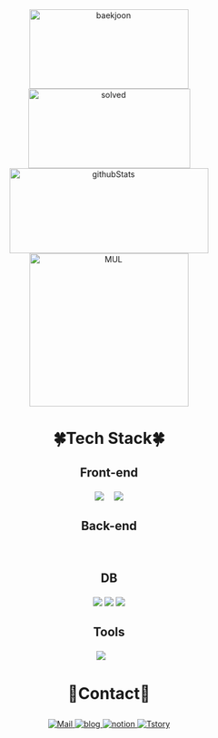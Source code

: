 <div  style = "display: flex;  align-items: center; flex-direction: column;  justify-content: center;" align = "center";>
<!-- font-size 를 조절하면 원하는 크기로 글자를 조절할 수 있습니다.-->
  <!-- Designed and developed in-house at Oreuda (https://oreuda.kr) -->
  <!-- 불편 사항 및 문의는 tykimdream@gmail.com으로 보내주세요 -->
 <!-- <div key="6">
    <a href = "https://oreuda.kr/">
      <img
        src=https://oreuda.kr/api/v1/plant/card?nickname=tykimdream
        alt="oreuda"
      />
    </a>
  </div>
  -->
  <div key="1">
    <img src=http://mazassumnida.wtf/api/v2/generate_badge?boj=tykimdream width="280" height="140" alt="baekjoon" />
    <img src=http://mazandi.herokuapp.com/api?handle=tykimdream&theme=warm width="285" height="140" alt="solved" />
  </div>
  
  <div key="2">
    <img src=https://github-readme-stats.vercel.app/api?username=tykimdream&show_icons=true&theme=onedark width="350" height="150" alt="githubStats" />
  </div>
  
  <div key="3">
    <img src=https://github-readme-stats.vercel.app/api/top-langs/?username=tykimdream&theme=merko width="280" height=270 alt="MUL" />
  </div>
  
  <div key="4">
   <h3 style ="font-size : 2em; font-weight:700;">🍀Tech Stack🍀</h3>
    <div ><h3 key=0 style ="font-size : 1.5em; font-weight:700;">Front-end</h3><div ">
      <img
          key=728909.2829016014
          style = "margin: 5px 5px;"
          src=https://img.shields.io/badge/html5-e44b23?style=flat&logo=html5&logoColor=white
          alt=""
        />
      <img
          key=400069.7175827708
          style = "margin: 5px 5px;"
          src=https://img.shields.io/badge/javascript-f1e05a?style=flat&logo=javascript&logoColor=white
          alt=""
        /> <img
          key=530422.4198346423
          style = "margin: 5px 5px;"
          src=https://img.shields.io/badge/typescript-31859c?style=flat&logo=typescript&logoColor=white
          alt=""
        />
      <img src="https://img.shields.io/badge/jQuery-0769AD?style=flat-square&logo=jQuery&logoColor=white"/>
       <img
          key=674891.8184379778
          style = "margin: 5px 5px;"
          src=https://img.shields.io/badge/css-563d7c?style=flat&logo=css&logoColor=white
          alt=""
        /> 
      <img src="https://img.shields.io/badge/Tailwind CSS-06B6D4?style=flat-square&logo=Tailwind CSS&logoColor=white"/>
      <img
          key=538419.1401725815
          style = "margin: 5px 5px;"
          src=https://img.shields.io/badge/react-61DAFB?style=flat&logo=react&logoColor=white
          alt=""
        /> <img
          key=182973.445786954
          style = "margin: 5px 5px;"
          src=https://img.shields.io/badge/vue.js-4FC08D?style=flat&logo=vue.js&logoColor=white
          alt=""
        /> <img
          key=969077.9736312556
          style = "margin: 5px 5px;"
          src=https://img.shields.io/badge/next.js-000000?style=flat&logo=next.js&logoColor=white
          alt=""
        />
    </div><h3 key=1 style ="font-size : 1.5em; font-weight:700;">Back-end</h3><div ">
      <img
          key=280181.31470125855
          style = "margin: 5px 5px;"
          src=https://img.shields.io/badge/java-b07219?style=flat&logo=java&logoColor=white
          alt=""
        /> <img
          key=126207.18072140837
          style = "margin: 5px 5px;"
          src=https://img.shields.io/badge/php-4f5d95?style=flat&logo=php&logoColor=white
          alt=""
        /> <img
          key=446291.9641793436
          style = "margin: 5px 5px;"
          src=https://img.shields.io/badge/c-555?style=flat&logo=c&logoColor=white
          alt=""
        /> <img
          key=437744.6724432938
          style = "margin: 5px 5px;"
          src=https://img.shields.io/badge/python-3581ba?style=flat&logo=python&logoColor=white
          alt=""
        /> <img
          key=17712.34013617513
          style = "margin: 5px 5px;"
          src=https://img.shields.io/badge/node.js-339933?style=flat&logo=node.js&logoColor=white
          alt=""
        /> <img
          key=637881.9337059885
          style = "margin: 5px 5px;"
          src=https://img.shields.io/badge/spring-6DB33F?style=flat&logo=spring&logoColor=white
          alt=""
        /> <img
          key=638588.1497452474
          style = "margin: 5px 5px;"
          src=https://img.shields.io/badge/springboot-6DB33F?style=flat&logo=springboot&logoColor=white
          alt=""
        /></div>
      </div><h3 key=1 style ="font-size : 1.5em; font-weight:700;">DB</h3><div ">
        <img src="https://img.shields.io/badge/MongoDB-47A248?style=flat-square&logo=MongoDB&logoColor=white"/>
        <img src="https://img.shields.io/badge/MySQL-4479A1?style=flat-square&logo=MySQL&logoColor=white"/>
        <img src="https://img.shields.io/badge/Firebase-FFCA28?style=flat-square&logo=firebase&logoColor=black"/>
      </div>
    <h3 key=2 style ="font-size : 1.5em; font-weight:700;">Tools</h3><div ">
      <img src="https://img.shields.io/badge/Git-F05032?style=flat-square&logo=git&logoColor=white"/>
      <img key=385013.71808301215
          style = "margin: 5px 5px;"
          src=https://img.shields.io/badge/figma-F24E1E?style=flat&logo=figma&logoColor=white
          alt=""
        />
      <img key=524675.8102319523
          style = "margin: 5px 5px;"
          src=https://img.shields.io/badge/jirasoftware-0052CC?style=flat&logo=jirasoftware&logoColor=white
          alt=""
        />
        </div>
</div>

  <div key="5">
    <h3 style ="font-size : 2em; font-weight:700;">💙Contact💙</h3>
    <div className=Preview_contactBadgeDiv__3demU>
      <a href=mailto:tykimdream@naver.com target="_blank">
            <img
              src="https://img.shields.io/badge/Mail-6667AB?style=flat&logo=Gmail&logoColor=white"
              alt="Mail"
            />
          </a>
      <a href=tykimdream target="_blank">
            <img src=https://img.shields.io/badge/TechBlog-7FD2F5?style=flat&logo=Hoppscotch&logoColor=white&link=tykimdream/ alt="blog" />
          </a>
      <a href=tykimdream target="_blank">
            <img src=https://img.shields.io/badge/Notion-000000?style=flat&logo=Notion&logoColor=white&link=tykimdream/ alt="notion" />
          </a>
      <a href=tykimdream target="[_blank](https://tykimdream.tistory.com/)">
            <img src=https://img.shields.io/badge/Tistory-FFFFFF?style=flat&logo=Tistory&logoColor=orange&link=tykimdream/ alt="Tstory" />
          </a>
    </div>
  </div>

  <!--
  <div key="7" >
    <div key=0 >
          <h3 style ="font-size : 1.5em; font-weight:700;">
          안녕하세요. oreuda 개발자 김지환입니다. <br>
          이 프로필은 <a href="https://oreuda.kr/landing" target="_blank"> https://oreuda.kr </a> 에 의해 작성되었습니다.
          </h3>
    </div>
  </div>
  -->
  
</div>
